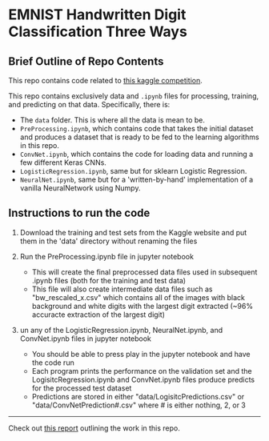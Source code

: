 # EMNIST Handwritten Digit Classification Three Ways

## Brief Outline of Repo Contents

This repo contains code related to [this kaggle competition](https://www.kaggle.com/c/comp551w18-modified-mnist).

This repo contains exclusively data and `.ipynb` files for processing, training, and predicting on that data.  Specifically, there is:

* The `data` folder.  This is where all the data is mean to be.
* `PreProcessing.ipynb`, which contains code that takes the initial dataset and produces a dataset that is ready to be fed to the learning algorithms in this repo.
* `ConvNet.ipynb`, which contains the code for loading data and running a few different Keras CNNs.
* `LogisticRegression.ipynb`, same but for sklearn Logistic Regression.
* `NeuralNet.ipynb`, same but for a 'written-by-hand' implementation of a vanilla NeuralNetwork using Numpy.

## Instructions to run the code

1. Download the training and test sets from the Kaggle website and put them in the 'data' directory without renaming the files

2. Run the PreProcessing.ipynb file in jupyter notebook
	* This will create the final preprocessed data files used in subsequent .ipynb files (both for the training and test data)
	* This file will also create intermediate data files such as "bw_rescaled_x.csv" which contains all of the images with black background and white digits with the largest digit extracted (~96% accuracte extraction of the largest digit)

3. un any of the LogisticRegression.ipynb, NeuralNet.ipynb, and ConvNet.ipynb files in jupyter notebook
	* You should be able to press play in the jupyter notebook and have the code run
	* Each program prints the performance on the validation set and the LogisitcRegression.ipynb and ConvNet.ipynb files produce predicts for the processed test dataset
	* Predictions are stored in either "data/LogisitcPredictions.csv" or "data/ConvNetPrediction#.csv" where # is either nothing, 2, or 3

-----------------------
Check out [this report](https://docs.google.com/document/d/1mtDkIJKRnIvzvoUacq2aG6XGfabagbM0i5N6rloQO1Q/edit) outlining the work in this repo.
